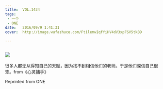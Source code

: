 ```yaml
---
title:	VOL.1434
tags:
 - 一个
 - ONE
date:	2016/09/9 1:41:31
cover:	http://image.wufazhuce.com/FtilemwIqfYiHV4dV3xpFSV5tkBD

---
```

![](http://image.wufazhuce.com/FtilemwIqfYiHV4dV3xpFSV5tkBD)
---

很多人都无从得知自己的天赋，因为找不到相信他们的老师。于是他们深信自己很笨。from《心灵捕手》
 
Reprinted from ONE
